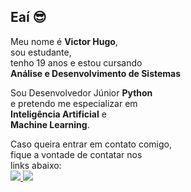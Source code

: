 ## Eaí 😎

Meu nome é **Victor Hugo**,<br/>
sou estudante,<br/>
tenho 19 anos e estou cursando<br/>
**Análise e Desenvolvimento de Sistemas**<br/>

Sou Desenvolvedor Júnior **Python**<br/> 
e pretendo me especializar em<br/>
**Inteligência Artificial** e<br/>
**Machine Learning**.

Caso queira entrar em contato comigo,<br/>
fique a vontade de contatar nos<br/>
links abaixo:
<a href="mailto:victordev1337@gmail.com">
<br/><img src="https://img.shields.io/badge/Gmail-D14836?style=for-the-badge&logo=gmail&logoColor=white">
</img>
</a>
<a href="https://discordapp.com/users/362048100887429121">
<img src="https://img.shields.io/badge/Discord-7289DA?style=for-the-badge&logo=discord&logoColor=white">
</img>
</a>


